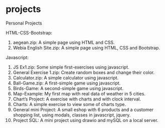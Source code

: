 # projects
Personal Projects

HTML-CSS-Bootstrap:
1. aegean.zip: A simple page using HTML and CSS.
2. Webia English Site.zip: A simple page using HTML, CSS and Bootstrap.

Javascript:
1. JS Ex1.zip: Some simple first-exercises using javascript.
2. General Exercise 1.zip: Create random boxes and change their color.
3. Calculator.zip: A simple calculator using javascript.
4. Ball-Game.zip: A first-simple game using javascript.
5. Birds-Game: A second-simple game using javascript.
6. Map-Example: My first map with real data of weather in 5 cities.
7. Chart’s Project: A exercise with charts and with clock interval.
8. Charts: A simple exercise to view some of charts type.
9. General mini Project: Α small eshop with 6 products and a customer shopping list, using modals, classes in javascript, jquery.
10. Project SQL: A mini project using drawio and mySQL on a local server.
